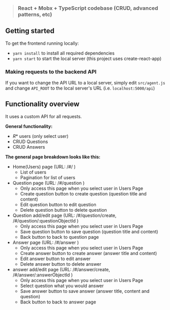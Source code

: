 > ### React + Mobx + TypeScript codebase (CRUD, advanced patterns, etc)

## Getting started

To get the frontend running locally:

- `yarn install` to install all required dependencies
- `yarn start` to start the local server (this project uses create-react-app)


### Making requests to the backend API

If you want to change the API URL to a local server, simply edit `src/agent.js` and change `API_ROOT` to the local server's URL (i.e. `localhost:5000/api`)


## Functionality overview

It uses a custom API for all requests.

**General functionality:**

- *R** users (only select user)
- CRUD Questions
- CRUD Answers

**The general page breakdown looks like this:**

- Home(Users) page (URL: /#/ )
    - List of users
    - Pagination for list of users
- Question page (URL: /#/question )
    - Only access this page when you select user in Users Page
    - Create question button to create question (question title and content)
    - Edit question button to edit question
    - Delete question button to delete question
- Question add/edit page (URL: /#/question/create, /#/question/:questionObjectId )
    - Only access this page when you select user in Users Page
    - Save question button to save question (question title and content)
    - Back button to back to question page
- Answer page (URL: /#/answer )
    - Only access this page when you select user in Users Page
    - Create answer button to create answer (answer title and content)
    - Edit answer button to edit answer
    - Delete answer button to delete answer
- answer add/edit page (URL: /#/answer/create, /#/answer/:answerObjectId )
    - Only access this page when you select user in Users Page
    - Select question what you would answer
    - Save answer button to save answer (answer title, content and question)
    - Back button to back to answer page
